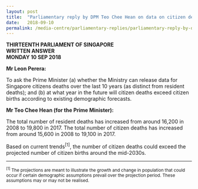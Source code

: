 ```yaml
---
layout: post
title:  "Parliamentary reply by DPM Teo Chee Hean on data on citizen deaths"
date:   2018-09-10
permalink: /media-centre/parliamentary-replies/parliamentary-reply-by-dpm-teo-chee-hean-on-data-on-citizen-deaths/
---
```


**THIRTEENTH PARLIAMENT OF SINGAPORE  
WRITTEN ANSWER  
MONDAY 10 SEP 2018**    

**Mr Leon Perera:**

To ask the Prime Minister (a) whether the Ministry can release data for Singapore citizens deaths over the last 10 years (as distinct from resident deaths); and (b) at what year in the future will citizen deaths exceed citizen births according to existing demographic forecasts.

**Mr Teo Chee Hean (for the Prime Minister):**  

The total number of resident deaths has increased from around 16,200 in 2008 to 19,800 in 2017. The total number of citizen deaths has increased from around 15,600 in 2008 to 19,100 in 2017.

Based on current trends<sup>[1]</sup>, the number of citizen deaths could exceed the projected number of citizen births around the mid-2030s.

---

<sub><sup>[1]</sup> The projections are meant to illustrate the growth and change in population that could occur if certain demographic assumptions prevail over the projection period. These assumptions may or may not be realised.</sub>

